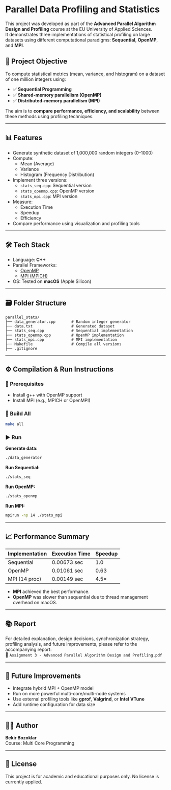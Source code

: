 # Parallel Data Profiling and Statistics

This project was developed as part of the **Advanced Parallel Algorithm Design and Profiling** course at the EU University of Applied Sciences.  
It demonstrates three implementations of statistical profiling on large datasets using different computational paradigms: **Sequential**, **OpenMP**, and **MPI**.

## 🧠 Project Objective

To compute statistical metrics (mean, variance, and histogram) on a dataset of one million integers using:

- ✅ **Sequential Programming**
- ✅ **Shared-memory parallelism (OpenMP)**
- ✅ **Distributed-memory parallelism (MPI)**

The aim is to **compare performance, efficiency, and scalability** between these methods using profiling techniques.

---

## 📊 Features

- Generate synthetic dataset of 1,000,000 random integers (0–1000)
- Compute:
  - Mean (Average)
  - Variance
  - Histogram (Frequency Distribution)
- Implement three versions:
  - `stats_seq.cpp`: Sequential version
  - `stats_openmp.cpp`: OpenMP version
  - `stats_mpi.cpp`: MPI version
- Measure:
  - Execution Time
  - Speedup
  - Efficiency
- Compare performance using visualization and profiling tools

---

## 🛠️ Tech Stack

- Language: **C++**
- Parallel Frameworks:
  - [OpenMP](https://www.openmp.org/)
  - [MPI (MPICH)](https://www.mpich.org/)
- OS: Tested on **macOS** (Apple Silicon)

---

## 🗃️ Folder Structure

```
parallel_stats/
├── data_generator.cpp       # Random integer generator
├── data.txt                 # Generated dataset
├── stats_seq.cpp            # Sequential implementation
├── stats_openmp.cpp         # OpenMP implementation
├── stats_mpi.cpp            # MPI implementation
├── Makefile                 # Compile all versions
├── .gitignore
```

---

## ⚙️ Compilation & Run Instructions

### 🔧 Prerequisites
- Install g++ with OpenMP support
- Install MPI (e.g., MPICH or OpenMPI)

### 🔨 Build All
```bash
make all
```

### ▶️ Run

**Generate data:**
```bash
./data_generator
```

**Run Sequential:**
```bash
./stats_seq
```

**Run OpenMP:**
```bash
./stats_openmp
```

**Run MPI:**
```bash
mpirun -np 14 ./stats_mpi
```

---

## 📈 Performance Summary

| Implementation | Execution Time | Speedup | 
|----------------|----------------|---------|
| Sequential     | 0.00673 sec    | 1.0     |
| OpenMP         | 0.01061 sec    | 0.63    |
| MPI (14 proc)  | 0.00149 sec    | 4.5×    |

- **MPI** achieved the best performance.
- **OpenMP** was slower than sequential due to thread management overhead on macOS.

---

## 📚 Report

For detailed explanation, design decisions, synchronization strategy, profiling analysis, and future improvements, please refer to the accompanying report:  
📄 `Assignment 3 - Advanced Parallel Algorithm Design and Profiling.pdf`

---

## 🧪 Future Improvements

- Integrate hybrid MPI + OpenMP model
- Run on more powerful multi-core/multi-node systems
- Use external profiling tools like **gprof**, **Valgrind**, or **Intel VTune**
- Add runtime configuration for data size

---

## 👨‍💻 Author

**Bekir Bozoklar**  
Course: Multi Core Programming  

---

## 📄 License

This project is for academic and educational purposes only. No license is currently applied.
